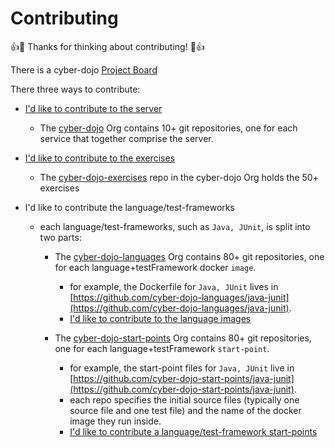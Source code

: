 
# Contributing

:+1::tada: Thanks for thinking about contributing! :tada::+1:

There is a cyber-dojo [Project Board](https://github.com/orgs/cyber-dojo/projects/3/views/1)  

There three ways to contribute:

- [I'd like to contribute to the server](https://github.com/cyber-dojo/cyber-dojo/blob/master/docs/how-to-contribute-to-server.md)
  - The [cyber-dojo](https://github.com/cyber-dojo) Org contains 10+ git repositories, one for each service that together comprise the server.

- [I'd like to contribute to the exercises](https://github.com/cyber-dojo/exercises-start-points/blob/main/docs/contributing.md)
  - The [cyber-dojo-exercises](https://github.com/cyber-dojo/exercises-start-points) repo in the cyber-dojo Org holds the 50+ exercises

- I'd like to contribute the language/test-frameworks
  - each language/test-frameworks, such as `Java, JUnit`, is split into two parts:
    - The [cyber-dojo-languages](https://github.com/cyber-dojo-languages) Org contains 80+ git repositories, one for each language+testFramework docker `image`.
      - for example, the Dockerfile for `Java, JUnit` lives in [https://github.com/cyber-dojo-languages/java-junit](https://github.com/cyber-dojo-languages/java-junit).
      - [I'd like to contribute to the language images](https://github.com/cyber-dojo/cyber-dojo/blob/master/docs/how-to-contribute-to-languages.md)
 
    - The [cyber-dojo-start-points](https://github.com/cyber-dojo-start-points) Org contains 80+ git repositories, one for each language+testFramework `start-point`.
      - for example, the start-point files for `Java, JUnit` live in [https://github.com/cyber-dojo-start-points/java-junit](https://github.com/cyber-dojo-start-points/java-junit).
      - each repo specifies the initial source files (typically one source file and one test file) and the name of the docker image they run inside.
      - [I'd like to contribute a language/test-framework start-points](https://github.com/cyber-dojo/cyber-dojo/blob/master/docs/how-to-contribute-to-start-points.md)

